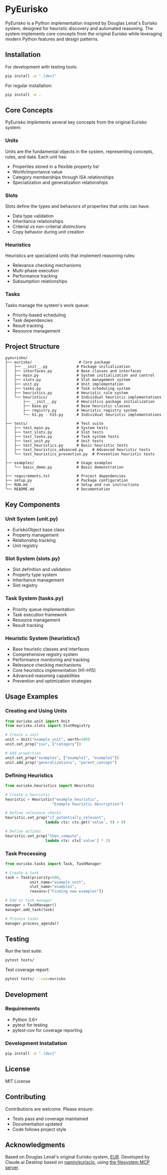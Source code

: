 # PyEurisko

PyEurisko is a Python implementation inspired by Douglas Lenat's Eurisko system, designed for heuristic discovery and automated reasoning. The system implements core concepts from the original Eurisko while leveraging modern Python features and design patterns.

## Installation

For development with testing tools:

```bash
pip install -e ".[dev]"
```

For regular installation:

```bash
pip install -e .
```

## Core Concepts

PyEurisko implements several key concepts from the original Eurisko system:

### Units
Units are the fundamental objects in the system, representing concepts, rules, and data. Each unit has:
- Properties stored in a flexible property list
- Worth/importance value
- Category memberships through ISA relationships
- Specialization and generalization relationships

### Slots
Slots define the types and behaviors of properties that units can have:
- Data type validation
- Inheritance relationships
- Criterial vs non-criterial distinctions
- Copy behavior during unit creation

### Heuristics
Heuristics are specialized units that implement reasoning rules:
- Relevance checking mechanisms
- Multi-phase execution
- Performance tracking
- Subsumption relationships

### Tasks
Tasks manage the system's work queue:
- Priority-based scheduling
- Task dependencies
- Result tracking
- Resource management

## Project Structure

```
pyeurisko/
├── eurisko/                     # Core package
│   ├── __init__.py             # Package initialization
│   ├── interfaces.py           # Base classes and interfaces
│   ├── main.py                 # System initialization and control
│   ├── slots.py                # Slot management system
│   ├── unit.py                 # Unit implementation
│   ├── tasks.py                # Task scheduling system
│   ├── heuristics.py           # Heuristic rule system
│   └── heuristics/             # Individual heuristic implementations
│       ├── __init__.py         # Heuristics package initialization
│       ├── base.py             # Base heuristic classes
│       ├── registry.py         # Heuristic registry system
│       └── h1.py - h15.py      # Individual heuristic implementations
│
├── tests/                      # Test suite
│   ├── test_main.py            # System tests
│   ├── test_slots.py           # Slot tests
│   ├── test_tasks.py           # Task system tests
│   ├── test_unit.py            # Unit tests
│   ├── test_heuristics.py      # Basic heuristic tests
│   ├── test_heuristics_advanced.py    # Advanced heuristic tests
│   └── test_heuristics_prevention.py  # Prevention heuristic tests
│
├── examples/                   # Usage examples
│   └── basic_demo.py           # Basic demonstration
│
├── requirements.txt            # Project dependencies
├── setup.py                    # Package configuration
├── RUN.md                      # Setup and run instructions
└── README.md                   # Documentation
```

## Key Components

### Unit System (unit.py)
- EuriskoObject base class
- Property management
- Relationship tracking
- Unit registry

### Slot System (slots.py)
- Slot definition and validation
- Property type system
- Inheritance management
- Slot registry

### Task System (tasks.py)
- Priority queue implementation
- Task execution framework
- Resource management
- Result tracking

### Heuristic System (heuristics/)
- Base heuristic classes and interfaces
- Comprehensive registry system
- Performance monitoring and tracking
- Relevance checking mechanisms
- Core heuristics implementation (H1-H15)
- Advanced reasoning capabilities
- Prevention and optimization strategies

## Usage Examples

### Creating and Using Units

```python
from eurisko.unit import Unit
from eurisko.slots import SlotRegistry

# Create a unit
unit = Unit("example_unit", worth=500)
unit.set_prop("isa", ["category"])

# Add properties
unit.set_prop("examples", ["example1", "example2"])
unit.add_prop("generalizations", "parent_concept")
```

### Defining Heuristics

```python
from eurisko.heuristics import Heuristic

# Create a heuristic
heuristic = Heuristic("example_heuristic", 
                     "Example heuristic description")

# Define relevance checks
heuristic.set_prop("if_potentially_relevant", 
                  lambda ctx: ctx.get('value', 0) > 0)

# Define actions
heuristic.set_prop("then_compute", 
                  lambda ctx: ctx['value'] * 2)
```

### Task Processing

```python
from eurisko.tasks import Task, TaskManager

# Create a task
task = Task(priority=500,
           unit_name="example_unit",
           slot_name="examples",
           reasons=["Finding new examples"])

# Add to task manager
manager = TaskManager()
manager.add_task(task)

# Process tasks
manager.process_agenda()
```

## Testing

Run the test suite:

```bash
pytest tests/
```

Test coverage report:

```bash
pytest tests/ --cov=eurisko
```

## Development

### Requirements

- Python 3.6+
- pytest for testing
- pytest-cov for coverage reporting

### Development Installation

```bash
pip install -e ".[dev]"
```

## License

MIT License

## Contributing

Contributions are welcome. Please ensure:
- Tests pass and coverage maintained
- Documentation updated
- Code follows project style

## Acknowledgments

Based on Douglas Lenat's original Eurisko system, [EUR](https://github.com/white-flame/eurisko/wiki).
Developed by Claude.ai Desktop based on [namin/eurisclo](https://github.com/namin/eurisclo),
using [the filesystem MCP server](https://github.com/namin/servers/tree/exec-reentrant/src/filesystem).